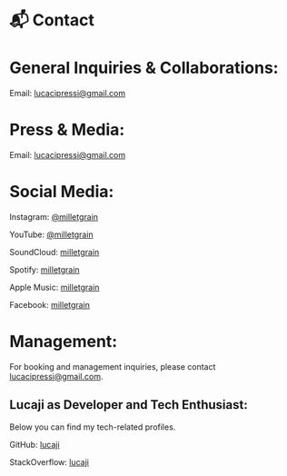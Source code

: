 # 📬 Contact


# General Inquiries & Collaborations:

Email: [lucacipressi@gmail.com](mailto:lucacipressi@gmail.com)


# Press & Media:

Email: [lucacipressi@gmail.com](mailto:lucacipressi@gmail.com)


# Social Media:

<i class='fab fa-instagram fa-fw' aria-hidden='true'></i> Instagram: [@milletgrain](https://www.instagram.com/milletgrain/)

<i class='fab fa-youtube fa-fw' aria-hidden='true'></i> YouTube: [@milletgrain](https://www.youtube.com/@milletgrain)

<i class='fab fa-soundcloud fa-fw' aria-hidden='true'></i> SoundCloud: [milletgrain](https://soundcloud.com/milletgrain)

<i class='fab fa-spotify fa-fw' aria-hidden='true'></i> Spotify:  [milletgrain](https://open.spotify.com/artist/0rIIxne9NB0N6bBC62KJ3w)

<i class='fab fa-apple fa-fw' aria-hidden='true'></i> Apple Music: [milletgrain](https://music.apple.com/it/artist/milletgrain/1818500580)

<i class='fab fa-facebook fa-fw' aria-hidden='true'></i> Facebook: [milletgrain](https://www.facebook.com/milletgrain/)



# Management:

For booking and management inquiries, please contact [lucacipressi@gmail.com](mailto:lucacipressi@gmail.com).


## Lucaji as Developer and Tech Enthusiast:

Below you can find my tech-related profiles.

<i class='fab fa-github fa-fw' aria-hidden='true'></i> GitHub: [lucaji](https://github.com/lucaji)

<i class='fab fa-stack-overflow fa-fw' aria-hidden='true'></i> StackOverflow: [lucaji](https://stackoverflow.com/users/4111774)
